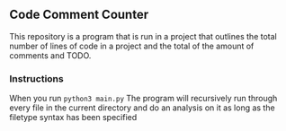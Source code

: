## Code Comment Counter

This repository is a program that is run in a project that outlines the total number of lines of code in a project and the total of the amount of comments and TODO.

### Instructions
When you run
```python3 main.py```
The program will recursively run through every file in the current directory and do an analysis on it as long as the filetype syntax has been specified
